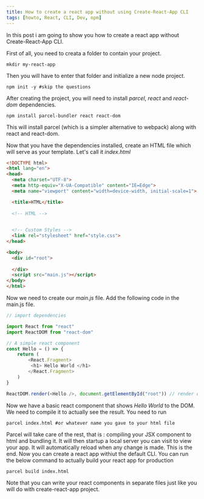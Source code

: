 ```yaml
---
title: How to create a react app without using Create-React-App CLI
tags: [howto, React, CLI, Dev, npm]
---
```


In this post i am going to show you how to create a react app without Create-React-App CLI.

First of all, you need to creata a folder to contain your project.
```shell
mkdir my-react-app
```
Then you will have to enter that folder and initialize a new node project.
```shell
npm init -y #skip the questions
```
After creating the project, you will need to install _parcel_, _react_ and _react-dom_ dependencies.
```shell
npm install parcel-bundler react react-dom
```
This will install parcel (which is a simpler alternative to webpack) along with react and react-dom.

Now that you have the dependencies installed, create an HTML file which will serve as your template.
Let's call it _index.html_
```html
<!DOCTYPE html>
<html lang="en">
<head>
  <meta charset="UTF-8">
  <meta http-equiv="X-UA-Compatible" content="IE=Edge">
  <meta name="viewport" content="width=device-width, initial-scale=1">

  <title>HTML</title>
  
  <!-- HTML -->
  

  <!-- Custom Styles -->
  <link rel="stylesheet" href="style.css">
</head>

<body>
  <div id="root">
    
  </div>
  <script src="main.js"></script>
</body>
</html>
```
Now we need to create our _main.js_ file.
Add the following code in the main.js file.
```javascript
// import dependencies

import React from "react"
import ReactDOM from "react-dom"

// A simple react component
const Hello = () => {
	return (
		<React.Fragment>
		 <h1> Hello World </h1>
		</React.Fragment>
	)
}

ReactDOM.render(<Hello />, document.getElementById("root")) // render element on div with ID of 'root'
```
Now we have a basic react component that shows _Hello World_ to the DOM.
We need to compile it to actually see the result.
You need to run
```shell
parcel index.html #or whatever name you gave to your html file
```
Parcel will take care of the rest, that is : compiling your JSX component to html and bundling it. It will then startup a local server you can visit to view your app. It will automatically reload when any change is made.
This is the end. Now you can create a react app withiut the default CLI. 
You can run the below command to actually build your react app for production
```shell
parcel build index.html
```
Note that you can write your react components in separate files just like you will do with create-react-app project.
